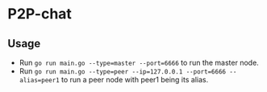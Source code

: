 # P2P-chat

## Usage
* Run `go run main.go --type=master --port=6666` to run the master node.
* Run `go run main.go --type=peer --ip=127.0.0.1 --port=6666 --alias=peer1` to run a peer node with peer1 being its alias.
